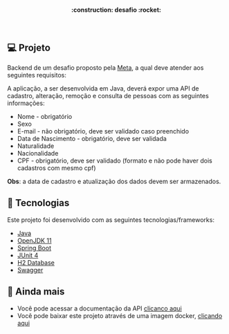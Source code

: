 <h4 align="center"> 
	:construction: desafio :rocket:
</h4>
<br>

## :computer: Projeto

Backend de um desafio proposto pela [Meta](https://www.meta.com.br/), a qual deve atender aos seguintes requisitos:

A aplicação, a ser desenvolvida em Java, deverá expor uma API de cadastro, alteração, remoção e consulta de pessoas com as seguintes informações:
- Nome - obrigatório
- Sexo
- E-mail - não obrigatório, deve ser validado caso preenchido
- Data de Nascimento - obrigatório, deve ser validada
- Naturalidade
- Nacionalidade
- CPF - obrigatório, deve ser validado (formato e não pode haver dois cadastros com mesmo cpf)

**Obs**: a data de cadastro e atualização dos dados devem ser armazenados.

## :rocket: Tecnologias

Este projeto foi desenvolvido com as seguintes tecnologias/frameworks:

- [Java](https://www.java.com/pt_BR/)
- [OpenJDK 11](https://openjdk.java.net/projects/jdk/11/)
- [Spring Boot](https://spring.io/projects/spring-boot)
- [JUnit 4](https://junit.org/junit4/)
- [H2 Database](https://www.h2database.com/html/main.html)
- [Swagger](https://swagger.io/)

## :eyes: Ainda mais
- Você pode acessar a documentação da API [clicanco aqui](https://desafio-meta-back.herokuapp.com/swagger-ui.html#/)
- Você pode baixar este projeto através de uma imagem docker, [clicando aqui](https://hub.docker.com/r/samuelsdacruz/docker-desafio-meta)
